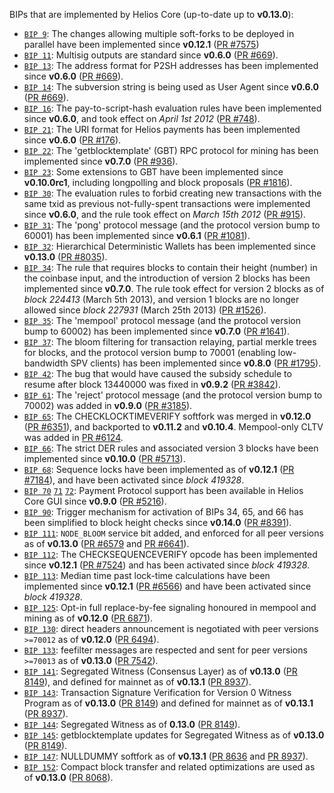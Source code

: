 BIPs that are implemented by Helios Core (up-to-date up to **v0.13.0**):

* [`BIP 9`](https://github.com/helios/bips/blob/master/bip-0009.mediawiki): The changes allowing multiple soft-forks to be deployed in parallel have been implemented since **v0.12.1**  ([PR #7575](https://github.com/HeliosProject/Helioscoin/pull/7575))
* [`BIP 11`](https://github.com/helios/bips/blob/master/bip-0011.mediawiki): Multisig outputs are standard since **v0.6.0** ([PR #669](https://github.com/HeliosProject/Helioscoin/pull/669)).
* [`BIP 13`](https://github.com/helios/bips/blob/master/bip-0013.mediawiki): The address format for P2SH addresses has been implemented since **v0.6.0** ([PR #669](https://github.com/HeliosProject/Helioscoin/pull/669)).
* [`BIP 14`](https://github.com/helios/bips/blob/master/bip-0014.mediawiki): The subversion string is being used as User Agent since **v0.6.0** ([PR #669](https://github.com/HeliosProject/Helioscoin/pull/669)).
* [`BIP 16`](https://github.com/helios/bips/blob/master/bip-0016.mediawiki): The pay-to-script-hash evaluation rules have been implemented since **v0.6.0**, and took effect on *April 1st 2012* ([PR #748](https://github.com/HeliosProject/Helioscoin/pull/748)).
* [`BIP 21`](https://github.com/helios/bips/blob/master/bip-0021.mediawiki): The URI format for Helios payments has been implemented since **v0.6.0** ([PR #176](https://github.com/HeliosProject/Helioscoin/pull/176)).
* [`BIP 22`](https://github.com/helios/bips/blob/master/bip-0022.mediawiki): The 'getblocktemplate' (GBT) RPC protocol for mining has been implemented since **v0.7.0** ([PR #936](https://github.com/HeliosProject/Helioscoin/pull/936)).
* [`BIP 23`](https://github.com/helios/bips/blob/master/bip-0023.mediawiki): Some extensions to GBT have been implemented since **v0.10.0rc1**, including longpolling and block proposals ([PR #1816](https://github.com/HeliosProject/Helioscoin/pull/1816)).
* [`BIP 30`](https://github.com/helios/bips/blob/master/bip-0030.mediawiki): The evaluation rules to forbid creating new transactions with the same txid as previous not-fully-spent transactions were implemented since **v0.6.0**, and the rule took effect on *March 15th 2012* ([PR #915](https://github.com/HeliosProject/Helioscoin/pull/915)).
* [`BIP 31`](https://github.com/helios/bips/blob/master/bip-0031.mediawiki): The 'pong' protocol message (and the protocol version bump to 60001) has been implemented since **v0.6.1** ([PR #1081](https://github.com/HeliosProject/Helioscoin/pull/1081)).
* [`BIP 32`](https://github.com/helios/bips/blob/master/bip-0032.mediawiki): Hierarchical Deterministic Wallets has been implemented since **v0.13.0** ([PR #8035](https://github.com/HeliosProject/Helioscoin/pull/8035)).
* [`BIP 34`](https://github.com/helios/bips/blob/master/bip-0034.mediawiki): The rule that requires blocks to contain their height (number) in the coinbase input, and the introduction of version 2 blocks has been implemented since **v0.7.0**. The rule took effect for version 2 blocks as of *block 224413* (March 5th 2013), and version 1 blocks are no longer allowed since *block 227931* (March 25th 2013) ([PR #1526](https://github.com/HeliosProject/Helioscoin/pull/1526)).
* [`BIP 35`](https://github.com/helios/bips/blob/master/bip-0035.mediawiki): The 'mempool' protocol message (and the protocol version bump to 60002) has been implemented since **v0.7.0** ([PR #1641](https://github.com/HeliosProject/Helioscoin/pull/1641)).
* [`BIP 37`](https://github.com/helios/bips/blob/master/bip-0037.mediawiki): The bloom filtering for transaction relaying, partial merkle trees for blocks, and the protocol version bump to 70001 (enabling low-bandwidth SPV clients) has been implemented since **v0.8.0** ([PR #1795](https://github.com/HeliosProject/Helioscoin/pull/1795)).
* [`BIP 42`](https://github.com/helios/bips/blob/master/bip-0042.mediawiki): The bug that would have caused the subsidy schedule to resume after block 13440000 was fixed in **v0.9.2** ([PR #3842](https://github.com/HeliosProject/Helioscoin/pull/3842)).
* [`BIP 61`](https://github.com/helios/bips/blob/master/bip-0061.mediawiki): The 'reject' protocol message (and the protocol version bump to 70002) was added in **v0.9.0** ([PR #3185](https://github.com/HeliosProject/Helioscoin/pull/3185)).
* [`BIP 65`](https://github.com/helios/bips/blob/master/bip-0065.mediawiki): The CHECKLOCKTIMEVERIFY softfork was merged in **v0.12.0** ([PR #6351](https://github.com/HeliosProject/Helioscoin/pull/6351)), and backported to **v0.11.2** and **v0.10.4**. Mempool-only CLTV was added in [PR #6124](https://github.com/HeliosProject/Helioscoin/pull/6124).
* [`BIP 66`](https://github.com/helios/bips/blob/master/bip-0066.mediawiki): The strict DER rules and associated version 3 blocks have been implemented since **v0.10.0** ([PR #5713](https://github.com/HeliosProject/Helioscoin/pull/5713)).
* [`BIP 68`](https://github.com/helios/bips/blob/master/bip-0068.mediawiki): Sequence locks have been implemented as of **v0.12.1**  ([PR #7184](https://github.com/HeliosProject/Helioscoin/pull/7184)), and have been activated since *block 419328*.
* [`BIP 70`](https://github.com/helios/bips/blob/master/bip-0070.mediawiki) [`71`](https://github.com/helios/bips/blob/master/bip-0071.mediawiki) [`72`](https://github.com/helios/bips/blob/master/bip-0072.mediawiki): Payment Protocol support has been available in Helios Core GUI since **v0.9.0** ([PR #5216](https://github.com/HeliosProject/Helioscoin/pull/5216)).
* [`BIP 90`](https://github.com/helios/bips/blob/master/bip-0090.mediawiki): Trigger mechanism for activation of BIPs 34, 65, and 66 has been simplified to block height checks since **v0.14.0** ([PR #8391](https://github.com/HeliosProject/Helioscoin/pull/8391)).
* [`BIP 111`](https://github.com/helios/bips/blob/master/bip-0111.mediawiki): `NODE_BLOOM` service bit added, and enforced for all peer versions as of **v0.13.0** ([PR #6579](https://github.com/HeliosProject/Helioscoin/pull/6579) and [PR #6641](https://github.com/HeliosProject/Helioscoin/pull/6641)).
* [`BIP 112`](https://github.com/helios/bips/blob/master/bip-0112.mediawiki): The CHECKSEQUENCEVERIFY opcode has been implemented since **v0.12.1** ([PR #7524](https://github.com/HeliosProject/Helioscoin/pull/7524)) and has been activated since *block 419328*.
* [`BIP 113`](https://github.com/helios/bips/blob/master/bip-0113.mediawiki): Median time past lock-time calculations have been implemented since **v0.12.1** ([PR #6566](https://github.com/HeliosProject/Helioscoin/pull/6566)) and have been activated since *block 419328*.
* [`BIP 125`](https://github.com/helios/bips/blob/master/bip-0125.mediawiki): Opt-in full replace-by-fee signaling honoured in mempool and mining as of **v0.12.0** ([PR 6871](https://github.com/HeliosProject/Helioscoin/pull/6871)).
* [`BIP 130`](https://github.com/helios/bips/blob/master/bip-0130.mediawiki): direct headers announcement is negotiated with peer versions `>=70012` as of **v0.12.0** ([PR 6494](https://github.com/HeliosProject/Helioscoin/pull/6494)).
* [`BIP 133`](https://github.com/helios/bips/blob/master/bip-0133.mediawiki): feefilter messages are respected and sent for peer versions `>=70013` as of **v0.13.0** ([PR 7542](https://github.com/HeliosProject/Helioscoin/pull/7542)).
* [`BIP 141`](https://github.com/helios/bips/blob/master/bip-0141.mediawiki): Segregated Witness (Consensus Layer) as of **v0.13.0** ([PR 8149](https://github.com/HeliosProject/Helioscoin/pull/8149)), and defined for mainnet as of **v0.13.1** ([PR 8937](https://github.com/HeliosProject/Helioscoin/pull/8937)).
* [`BIP 143`](https://github.com/helios/bips/blob/master/bip-0143.mediawiki): Transaction Signature Verification for Version 0 Witness Program as of **v0.13.0** ([PR 8149](https://github.com/HeliosProject/Helioscoin/pull/8149)) and defined for mainnet as of **v0.13.1** ([PR 8937](https://github.com/HeliosProject/Helioscoin/pull/8937)).
* [`BIP 144`](https://github.com/helios/bips/blob/master/bip-0144.mediawiki): Segregated Witness as of **0.13.0** ([PR 8149](https://github.com/HeliosProject/Helioscoin/pull/8149)).
* [`BIP 145`](https://github.com/helios/bips/blob/master/bip-0145.mediawiki): getblocktemplate updates for Segregated Witness as of **v0.13.0** ([PR 8149](https://github.com/HeliosProject/Helioscoin/pull/8149)).
* [`BIP 147`](https://github.com/helios/bips/blob/master/bip-0147.mediawiki): NULLDUMMY softfork as of **v0.13.1** ([PR 8636](https://github.com/HeliosProject/Helioscoin/pull/8636) and [PR 8937](https://github.com/HeliosProject/Helioscoin/pull/8937)).
* [`BIP 152`](https://github.com/helios/bips/blob/master/bip-0152.mediawiki): Compact block transfer and related optimizations are used as of **v0.13.0** ([PR 8068](https://github.com/HeliosProject/Helioscoin/pull/8068)).
